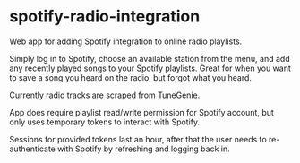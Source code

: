 # spotify-radio-integration
Web app for adding Spotify integration to online radio playlists.

Simply log in to Spotify, choose an available station from the menu, and add any recently played songs to your Spotify playlists.  Great for when you want to save a song you heard on the radio, but forgot what you heard.  

Currently radio tracks are scraped from TuneGenie.  

App does require playlist read/write permission for Spotify account, but only uses temporary tokens to interact with Spotify.  

Sessions for provided tokens last an hour, after that the user needs to re-authenticate with Spotify by refreshing and logging back in.
